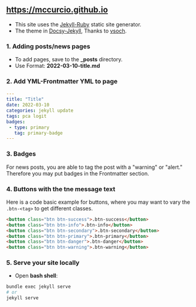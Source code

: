 ## https://mccurcio.github.io


- This site uses the [Jekyll-Ruby](https://jekyllrb.com/) static site generator.  
- The theme in [Docsy-Jekyll](https://vsoch.github.io/docsy-jekyll/),  Thanks to [vsoch](https://github.com/vsoch).  

### 1. Adding posts/news pages
    
- To add pages, save to the **_posts** directory.  
- Use Format: **2022-03-10-title.md**  

### 2. Add YML-Frontmatter YML to page

```yml
---
title: "Title"
date: 2022-03-10 
categories: jekyll update
tags: pca logit
badges:
 - type: primary
   tag: primary-badge
---
```    
 
### 3. Badges

For news posts, you are able to tag the post with a "warning" or "alert." 
Therefore you may put badges in the Frontmatter section.
  
### 4. Buttons with the tne message text

Here is a code basic example for buttons, where you may want to vary the `.btn-<tag>` to get different classes.

```html
<button class="btn btn-success">.btn-success</button>
<button class="btn btn-info">.btn-info</button>
<button class="btn btn-secondary">.btn-secondary</button>
<button class="btn btn-primary">.btn-primary</button>
<button class="btn btn-danger">.btn-danger</button>
<button class="btn btn-warning">.btn-warning</button>
```

### 5. Serve your site locally

- Open **bash shell**:

```bash
bundle exec jekyll serve
# or
jekyll serve
```
